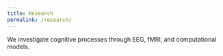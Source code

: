 ```yaml
---
title: Research
permalink: /research/
---
```


We investigate cognitive processes through EEG, fMRI, and computational models.